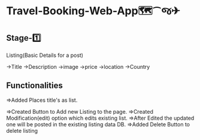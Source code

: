 # Travel-Booking-Web-App🗺️⁀જ✈︎

## Stage-1️⃣
Listing(Basic Details for a post)

->Title
->Description
->image
->price
->location
->Country

## Functionalities 

=>Added Places title's as list.

=>Created Button to Add new Listing to the page.
=>Created Modification(edit) option which edits existing list.
=>After Edited the updated one will be posted in the existing listing data DB.
=>Added Delete Button to delete listing
